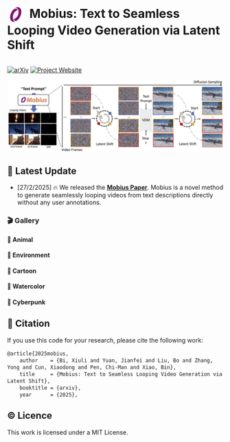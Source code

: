<h1 style="display: inline-block;">
    <img src="./assets/logo.png" alt="Icon" width="40" height="40" style="vertical-align: middle; margin-right: 5px;">
    Mobius: Text to Seamless Looping Video Generation via Latent Shift
</h1>

[![arXiv](https://img.shields.io/badge/arXiv-1111.1111-8A2BE2?style=for-the-badge&logo=arxiv&logoColor=white)](https://arxiv.org/abs/2312.16476) [![Project Website](https://img.shields.io/badge/Website-Project%20Page-4682B4?style=for-the-badge&logo=github&logoColor=white)](https://mobius-diffusion.github.io/) 

![title](./assets/algorithm.jpg)

## 🔮 Latest Update

- [27/2/2025] 🔥 We released the **[Mobius Paper](https://arxiv.org/abs/2312.16476)**. Mobius is a novel method to generate seamlessly looping videos from text descriptions directly without any user annotations.

<!-- ## 📌 Installation Guide

### 🛠️ Step 1:


### 🛠️ Step 2:  -->

### 🎬 Gallery

#### 🧸 Animal

#### 🧩 Environment

#### 🎠 Cartoon

#### 🎨 Watercolor

#### 🥽 Cyberpunk


<!-- ## 📋 TODO

- [x] Release the paper.
- [ ] Release the code. -->


## :paperclip: Citation

If you use this code for your research, please cite the following work:

```
@article{2025mobius,
    author    = {Bi, Xiuli and Yuan, Jianfei and Liu, Bo and Zhang, Yong and Cun, Xiaodong and Pen, Chi-Man and Xiao, Bin},
    title     = {Mobius: Text to Seamless Looping Video Generation via Latent Shift},
    booktitle = {arxiv},
    year      = {2025},
```

## :copyright: Licence

This work is licensed under a MIT License.